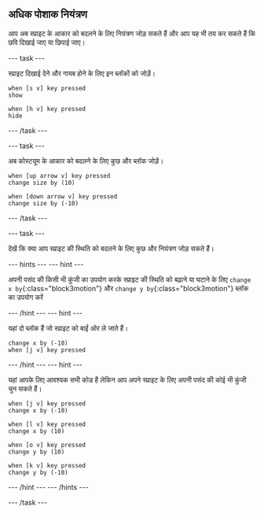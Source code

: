 ## अधिक पोशाक नियंत्रण

आप अब स्प्राइट के आकार को बदलने के लिए नियंत्रण जोड़ सकते हैं और आप यह भी तय कर सकते हैं कि छवि दिखाई जाए या छिपाई जाए।

--- task ---

स्प्राइट दिखाई देने और गायब होने के लिए इन ब्लॉकों को जोड़ें।

```blocks3
when [s v] key pressed
show

when [h v] key pressed
hide
```

--- /task ---

--- task ---

अब कोस्टयूम के आकार को बदलने के लिए कुछ और ब्लॉक जोड़ें।

```blocks3
when [up arrow v] key pressed
change size by (10)

when [down arrow v] key pressed
change size by (-10)
```

--- /task ---

--- task ---

देखें कि क्या आप स्प्राइट की स्थिति को बदलने के लिए कुछ और नियंत्रण जोड़ सकते हैं।

--- hints --- --- hint ---

अपनी पसंद की किसी भी कुंजी का उपयोग करके स्प्राइट की स्थिति को बढ़ाने या घटाने के लिए `change x by`{:class="block3motion"} और `change y by`{:class="block3motion"} ब्लॉक का उपयोग करें

--- /hint --- --- hint ---

यहां दो ब्लॉक हैं जो स्प्राइट को बाईं ओर ले जाते हैं।

```blocks3
change x by (-10)
when [j v] key pressed
```

--- /hint --- --- hint ---

यहां आपके लिए आवश्यक सभी कोड हैं लेकिन आप अपने स्प्राइट के लिए अपनी पसंद की कोई भी कुंजी चुन सकते हैं।

```blocks3
when [j v] key pressed
change x by (-10)

when [l v] key pressed
change x by (10)

when [o v] key pressed
change y by (10)

when [k v] key pressed
change y by (-10)
```

--- /hint --- --- /hints ---



--- /task ---


